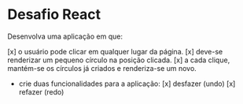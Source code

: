 # Desafio React

Desenvolva uma aplicação em que:

[x] o usuário pode clicar em qualquer lugar da página.
[x] deve-se renderizar um pequeno círculo na posição clicada.
[x] a cada clique, mantém-se os círculos já criados e renderiza-se um novo.
- crie duas funcionalidades para a aplicação:
    [x] desfazer (undo)
    [x] refazer (redo)
